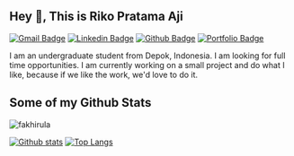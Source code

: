 ## Hey 👋, This is Riko Pratama Aji
[![Gmail Badge](https://img.shields.io/badge/-rikogaceper@gmail.com-c14438?style=flat&logo=Gmail&logoColor=white&link=mailto:rikogaceper@gmail.com)](mailto:rikogaceper@gmail.com) 
[![Linkedin Badge](https://img.shields.io/badge/instagram-rikopratamaj-blue?style=flat&logo=instagram&logoColor=blue&link=https://www.instagram.com/rikopratamaj/)](https://www.instagram.com/rikopratamaj/) [![Github Badge](https://img.shields.io/badge/-jundy779-grey?style=flat&logo=github&logoColor=white&link=https://github.com/jundy779/)](https://www.github.com/rikogac/) [![Portfolio Badge](https://img.shields.io/badge/portfolio-web-blue?style=flat&link=https://www.technovpn.my.id/)](https://www.technovpn.my.id/) <p align='left'>I am an undergraduate student from Depok, Indonesia. I am looking for full time opportunities. I am currently working on a small project and do what I like, because if we like the work, we'd love to do it.</p>
## Some of my Github Stats
<p align=left> <img src=https://komarev.com/ghpvc/?username=fakhirula alt=fakhirula /> </p>

[![Github stats](https://github-readme-stats.vercel.app/api?username=jundy779&show_icons=true&include_all_commits=true)](https://github.com/jundy779/github-readme-stats)
[![Top Langs](https://github-readme-stats.vercel.app/api/top-langs/?username=jundy779&layout=compact)](https://github.com/jundy779/github-readme-stats)
